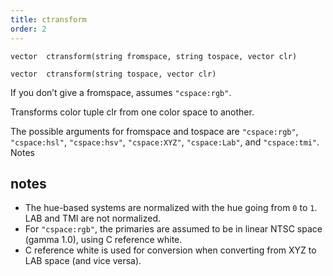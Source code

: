 ```yaml
---
title: ctransform
order: 2
---
```

`vector  ctransform(string fromspace, string tospace, vector clr)`

`vector  ctransform(string tospace, vector clr)`

If you don’t give a fromspace, assumes `"cspace:rgb"`.

Transforms color tuple clr from one color space to another.

The possible arguments for fromspace and tospace are
`"cspace:rgb"`, `"cspace:hsl"`, `"cspace:hsv"`, `"cspace:XYZ"`,
`"cspace:Lab"`, and `"cspace:tmi"`.
Notes

## notes

- The hue-based systems are normalized with the hue going from `0` to `1`. LAB and TMI are not normalized.
- For `"cspace:rgb"`, the primaries are assumed to be in linear NTSC space (gamma 1.0), using C reference white.
- C reference white is used for conversion when converting from XYZ to LAB space (and vice versa).
